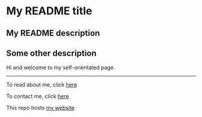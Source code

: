 # My README title
## My README description

## Some other description
Hi and welcome to my self-orientated page.

---
To read about me, click [here](docs/about.md)

To contact me, click [here](docs/contact.md)



This repo hosts [my website](https://todden96.github.io/)
